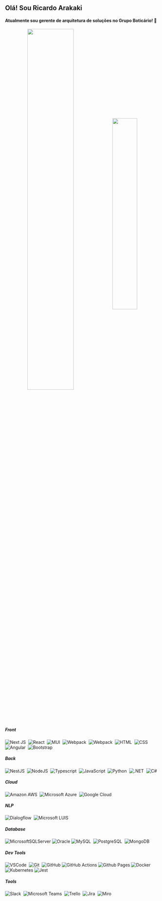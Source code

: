
## Olá! Sou Ricardo Arakaki

#### Atualmente sou gerente de arquitetura de soluções no Grupo Boticário! 👋

<div  align="center" style="margin-bottom:100px">
  <img width=55% align="center"  src="https://github-readme-streak-stats.herokuapp.com?user=rtsarakaki&theme=radical&mode=weekly" />
  <img width=40% align="center" src="https://github-readme-stats.vercel.app/api/top-langs/?username=rtsarakaki&show_icons=true&theme=radical&layout=compact" />
</div>
 
 &nbsp;
 &nbsp;
 
<!--
**rtsarakaki/rtsarakaki** is a ✨ _special_ ✨ repository because its `README.md` (this file) appears on your GitHub profile.

Here are some ideas to get you started:

- 🔭 I’m currently working on ...
- 🌱 I’m currently learning ...
- 👯 I’m looking to collaborate on ...
- 🤔 I’m looking for help with ...
- 💬 Ask me about ...
- 📫 How to reach me: ...
- 😄 Pronouns: ...
- ⚡ Fun fact: ...
-->

##### Front
![Next JS](https://img.shields.io/badge/NextJS-323330?style=for-the-badge&logo=next.js&logoColor=white)&nbsp;
![React](https://img.shields.io/badge/react-323330.svg?style=for-the-badge&logo=react&logoColor=%2361DAFB)&nbsp;
![MUI](https://img.shields.io/badge/MUI-%230081CB.svg?style=for-the-badge&logo=mui&logoColor=white)&nbsp;
![Webpack](https://img.shields.io/badge/webpack-%238DD6F9.svg?style=for-the-badge&logo=webpack&logoColor=black)&nbsp;
![Webpack](https://img.shields.io/badge/Module_Federation-F7DF1E.svg?style=for-the-badge&logo=webpack&logoColor=black)&nbsp;
![HTML](https://img.shields.io/badge/HTML5-E34F26?style=for-the-badge&logo=html5&logoColor=white)&nbsp;
![CSS](https://img.shields.io/badge/CSS3-1572B6?style=for-the-badge&logo=css3&logoColor=white)&nbsp;
![Angular](https://img.shields.io/badge/Angular-DD0031?style=for-the-badge&logo=angular&logoColor=white)&nbsp;
![Bootstrap](https://img.shields.io/badge/Bootstrap-563D7C?style=for-the-badge&logo=bootstrap&logoColor=white)&nbsp;

##### Back
![NestJS](https://img.shields.io/badge/nestjs-%23E0234E.svg?style=for-the-badge&logo=nestjs&logoColor=white)&nbsp;
![NodeJS](https://img.shields.io/badge/node.js-6DA55F?style=for-the-badge&logo=node.js&logoColor=white)&nbsp;
![Typescript](https://img.shields.io/badge/TypeScript-007ACC?style=for-the-badge&logo=typescript&logoColor=white)&nbsp;
![JavaScript](https://img.shields.io/badge/JavaScript-F7DF1E?style=for-the-badge&logo=javascript&logoColor=black)&nbsp;
![Python](https://img.shields.io/badge/Python-14354C?style=for-the-badge&logo=python&logoColor=white)&nbsp;
![.NET](https://img.shields.io/badge/.NET-5C2D91?style=for-the-badge&logo=.net&logoColor=white)&nbsp;
![C#](https://img.shields.io/badge/C%23-239120?style=for-the-badge&logo=c-sharp&logoColor=white)&nbsp;

##### Cloud
![Amazon AWS](https://img.shields.io/badge/Amazon_AWS-323330?style=for-the-badge&logo=amazonaws&logoColor=FF9900)&nbsp;
![Microsoft Azure](https://img.shields.io/badge/Microsoft_Azure-0089D6?style=for-the-badge&logo=microsoft-azure&logoColor=white)&nbsp;
![Google Cloud](https://img.shields.io/badge/Google_Cloud-%23E0234E?style=for-the-badge&logo=google-cloud&logoColor=white)&nbsp;

##### NLP
![Dialogflow](https://img.shields.io/badge/dialogflow-323330?style=for-the-badge&logo=dialogflow&logoColor=FF9800)&nbsp;
![Microsoft LUIS](https://img.shields.io/badge/Microsoft_LUIS-0089D6?style=for-the-badge&logo=microsoft-azure&logoColor=white)&nbsp;

##### Database
![MicrosoftSQLServer](https://img.shields.io/badge/Microsoft%20SQL%20Server-CC2927?style=for-the-badge&logo=microsoft%20sql%20server&logoColor=white)
![Oracle](https://img.shields.io/badge/Oracle-F80000?style=for-the-badge&logo=oracle&logoColor=white)
![MySQL](https://img.shields.io/badge/MySQL-323330?style=for-the-badge&logo=mysql&logoColor=white)&nbsp;
![PostgreSQL](https://img.shields.io/badge/PostgreSQL-316192?style=for-the-badge&logo=postgresql&logoColor=white)&nbsp;
![MongoDB](https://img.shields.io/badge/MongoDB-4EA94B?style=for-the-badge&logo=mongodb&logoColor=white)&nbsp;

##### Dev Tools
![VSCode](https://img.shields.io/badge/Visual_Studio_Code-0078D4?style=for-the-badge&logo=visual%20studio%20code&logoColor=white)&nbsp;
![Git](https://img.shields.io/badge/GIT-E44C30?style=for-the-badge&logo=git&logoColor=white)&nbsp;
![GitHub](https://img.shields.io/badge/github-323330.svg?style=for-the-badge&logo=github&logoColor=white)
![GitHub Actions](https://img.shields.io/badge/github%20actions-%232671E5.svg?style=for-the-badge&logo=githubactions&logoColor=white)
![Github Pages](https://img.shields.io/badge/github%20pages-323330?style=for-the-badge&logo=github&logoColor=white)
![Docker](https://img.shields.io/badge/docker-%230db7ed.svg?style=for-the-badge&logo=docker&logoColor=white)
![Kubernetes](https://img.shields.io/badge/kubernetes-%23326ce5.svg?style=for-the-badge&logo=kubernetes&logoColor=white)
![Jest](https://img.shields.io/badge/Jest-323330?style=for-the-badge&logo=Jest&logoColor=white)&nbsp;

##### Tools
![Slack](https://img.shields.io/badge/Slack-4A154B?style=for-the-badge&logo=slack&logoColor=white)&nbsp;
![Microsoft Teams](https://img.shields.io/badge/Microsoft_Teams-6264A7?style=for-the-badge&logo=microsoft-teams&logoColor=white)&nbsp;
![Trello](https://img.shields.io/badge/Trello-0052CC?style=for-the-badge&logo=trello&logoColor=white)&nbsp;
![Jira](https://img.shields.io/badge/Jira-0052CC?style=for-the-badge&logo=Jira&logoColor=white)&nbsp;
![Miro](https://img.shields.io/badge/Miro-F7DF1E?style=for-the-badge&logo=Miro&logoColor=black)&nbsp;
